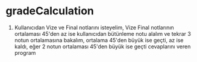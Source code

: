 # gradeCalculation
1.	Kullanıcıdan Vize ve Final notlarını isteyelim, Vize Final notlarının ortalaması 45'den az ise kullanıcıdan bütünleme notu alalım
ve tekrar 3 notun ortalamasına bakalım, ortalama 45'den büyük ise geçti, az ise kaldı, eğer 2 notun ortalaması 45'den büyük ise geçti
cevaplarını veren program
